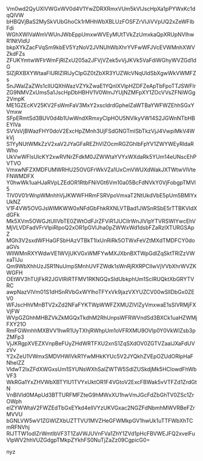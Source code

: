 Vm0wd2QyUXlVWGxWV0d4V1YwZDRXRmxVUm5kVlJscHpXa1pPYWxKc1dqQlVW
bHBQVjBaS2MySkVUbGhoCk1rMHhWbXBLUzFOSFZrVlJiVVpUQ2xZeWFIbFdi
WGhXWlVaWmVWUnJWbEppUmxwWVEyMUtTVkZzUmxkaQpXRUpNVlhwR1NtVldU
bkpXYkZacFVqSm9kbEV5YzNoV2JVNUhWbXhrYVFwWFJVcEVWMnhXWVZkdFZs
ZFUKYmtwWFlrWmFjRlZxU205a2JFVjVZek5vVjJKVk5VaFdiWGhyWVZGd1dG
SlZjRXBXYWtaaFlURlZlRlJyClpGZ0tZbXR3YUZWcVNqUldSbXgwWkVWMFZs
SnJWalZaZWs1cllUQXhWazVZYkZwaE1YQnlXVlpHZDFZeApTbFpoTTJSWFlr
ZG9NMVZxUms5a1JscHpDbHBHV1V0WmJYUjNZMFpXY1ZOcVVsZFNiWGg2VmpK
ME1GZEcKV25KV2FsWmFaV3MxY2xscldrdGphelZaWTBaYWFWZEhhSGxYVmxw
SFpERmtSd3BUV0d4b1UwWndXRmxyClpHOU5NVlkyVW14S2JGWnNTbHBEYlVa
SVVsVjBWazFHY0doV2ExcHpZMnh3UjFSdGNGTmlSbTkzVjJ4VwpiMkV4WkVj
S1YyNUtWMkZzV2xaV2JYaGFaREZhVlZOcmRGZGhlbFpYV1ZWYWEyRldaRWho
UkVwWFlsUlcKY2xwRVNrZFdkM0JZWWtaYVYxWXdaRk5YUm14eUNscEhPVTVO
VmxwNFZXMDFUMWRHU25OVGFrWkVZa1UxCmVWUXdWakJXTWtwVlVteFNWMDFX
Y0hwWk1uaHJaRVpLZEdOR1RtbFNiVGt6Vm10a05BcFdNVkY0VjFobgpTMVl5
TlV0V01rWnpWMnhhVjJKWWFHRmFSRVpoVmxaT2NtUkdVbE5pUm5BMlYxUkNZ
V1F4VW5OVGJsWlMKWW0xNFdGbFhkRXNLVTBad1JWSnRSbE5rTTBKVldXdGFk
Mk5XVm5OWGJtUllVbTE0ZWtOdFJrZFViR1JUCllrWnJlVlpYTVRSWlYwcEhV
MjVLVDFadVFrVlpiRlpoQ2xOR1pGVlJha0pZWWxWd1dsbFZaRzlXTURGSApZ
MGh3V2sxdWFHaGFSbHAzVTBkT1IxUnRiRk5OTWxFeVZtMXdTMDFCY0doaGVs
WllWMnRXYWdwVE1WVjUKVGxWMFYwMXJXbnBXTWpGdlZqSktTRlZzVWxaTlJu
Qm9WbXhhUzJSR1NuUmpSMnhUVFZWdk1sWnRjRXRPClIwVjVVbXhrWVZKWGFH
OEtWV3hTUjFkR2JGVlRiRTFMV1RKNGQxSldUbkphUm1SclRUQktXbGRYTVRC
awpNazVIVm01S1dHSnRVbGxWYlhoTFYxVk9jazVXYUZCV00wSllDbGx0ZEV0
WFJscHhVMnBTV2xZd2NFaFYKTWpWWFZXMUZlVlZyVmxwaE1sSlVRMjFXVjFW
WVpGZGhhMHBZVkZkMGQxTkdhM2RhUnpsWFRWVndSd3BXCk1uaHZWMjFXY21O
RmFGWmhhMXBVV1hwR1UyTXhjRWhpUm1oVFRXMU9OVlp0Y0VkWlZsb3pZMFp3
VjJKRgpXVEZXVnpBeFUyZHdWRTFXU2xnS1ZqSXdOV0ZGTVZaalJXaFdUVzVv
Y2xZeU1VWmxSMDVHWlVkR1YwMHkKYUc5V2JYQkhZVEpOZUdORlpHaFNhelZZ
VldwT2IxZFdXWGxsUm1SYUNsWXhSalZWTW5SdlZUSkdjMk5HClowdFhWbVF3
WkRGa1YxZHVWbXBTYlU1TVYxUktOR1F4VGtoV2ExcFBWak5vVTFZd1ZrdGtN
VnBIVld0MApUd3BTTURFMFZteG9hMWxXU1hwVmJGcFdZbGhTV0ZSc1ZrOWph
elZYWWtaV2FWZEdTbGxEYkd4ellVYzUKVGxac2NGZFdNbmhMWVRBeFZrMVVU
bGNLVW5wV1ZGWlZXbUZTTVU1MVZHeGFWMkpGV1hwUk1uTTFWbXhTCmRFNVhj
RlJTTW1odlZrWmtlbVF3T1ZaVWJUVnFVa1ZhY1ZVd1pHcFBVWEJFQ2xvelFu
VlpWV2hhVUZGdgpTMkpZYkhFS0NuTjZaZz09CgpicG0=

nyz